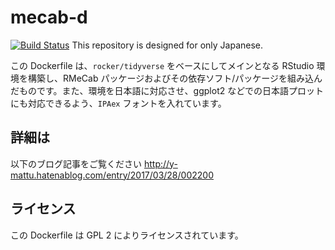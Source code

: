 # mecab-d
[![Build Status](https://travis-ci.org/ymattu/mecab-d.svg?branch=master)](https://travis-ci.org/ymattu/mecab-d)
This repository is designed for only Japanese.

この Dockerfile は、`rocker/tidyverse` をベースにしてメインとなる RStudio 環境を構築し、RMeCab パッケージおよびその依存ソフト/パッケージを組み込んだものです。また、環境を日本語に対応させ、ggplot2 などでの日本語プロットにも対応できるよう、`IPAex` フォントを入れています。

## 詳細は
以下のブログ記事をご覧ください
http://y-mattu.hatenablog.com/entry/2017/03/28/002200

## ライセンス
この Dockerfile は GPL 2 によりライセンスされています。
